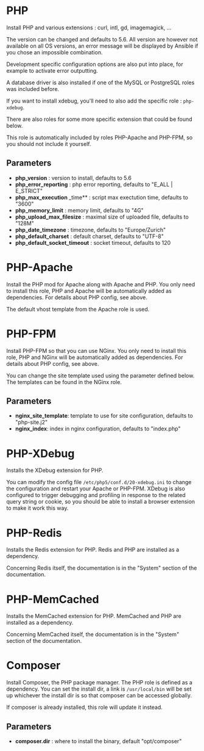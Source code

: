 # PHP

Install PHP and various extensions : curl, intl, gd, imagemagick, ...

The version can be changed and defaults to 5.6. All version are however not available on
all OS versions, an error message will be displayed by Ansible if you chose an impossible
combination.

Development specific configuration options are also put into place, for example to activate
error outputting.

A database driver is also installed if one of the MySQL or PostgreSQL roles was included before.

If you want to install xdebug, you'll need to also add the specific role : `php-xdebug`.

There are also roles for some more specific extension that could be found below.

This role is automatically included by roles PHP-Apache and PHP-FPM, so you should not include
it yourself.

## Parameters

* **php_version** : version to install, defaults to 5.6
* **php_error_reporting** : php error reporting, defaults to "E_ALL | E_STRICT"
* **php_max_execution** _time** : script max exectution time, defaults to "3600"
* **php_memory_limit** : memory limit, defaults to "4G"
* **php_upload_max_filesize** : maximal size of uploaded file, defaults to "128M"
* **php_date_timezone** : timezone, defaults to "Europe/Zurich"
* **php_default_charset** : default charset, defaults to "UTF-8"
* **php_default_socket_timeout** : socket timeout, defaults to 120

# PHP-Apache

Install the PHP mod for Apache along with Apache and PHP. You only need to install this role, PHP and Apache
will be automatically added as dependencies. For details about PHP config, see above.

The default vhost template from the Apache role is used.

# PHP-FPM

Install PHP-FPM so that you can use NGinx. You only need to install this role, PHP and NGinx
will be automatically added as dependencies. For details about PHP config, see above.

You can change the site template used using the parameter defined below. The templates can be found
in the NGinx role.

## Parameters

* **nginx_site_template**: template to use for site configuration, defaults to "php-site.j2"
* **nginx_index**: index in nginx configuration, defaults to "index.php"

# PHP-XDebug

Installs the XDebug extension for PHP.

You can modify the config file `/etc/php5/conf.d/20-xdebug.ini` to change the configuration and restart
your Apache or PHP-FPM. XDebug is also configured to trigger debugging and profiling in response to the
related query string or cookie, so you should be able to install a browser extension to make it work this way.

# PHP-Redis

Installs the Redis extension for PHP. Redis and PHP are installed as a dependency.

Concerning Redis itself, the documentation is in the "System" section of the documentation.

# PHP-MemCached

Installs the MemCached extension for PHP. MemCached and PHP are installed as a dependency.

Concerning MemCached itself, the documentation is in the "System" section of the documentation.

# Composer

Install Composer, the PHP package manager. The PHP role is defined as a dependency.
You can set the install dir, a link is `/usr/local/bin` will be set up whichever the
install dir is so that composer can be accessed globally.

If composer is already installed, this role will update it instead.

## Parameters

* **composer.dir** : where to install the binary, default "opt/composer"
